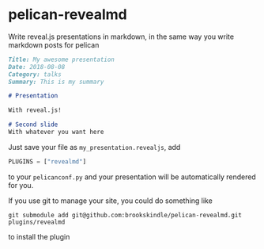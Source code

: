 # pelican-revealmd

Write reveal.js presentations in markdown, in the same way you write markdown
posts for pelican
```markdown
Title: My awesome presentation
Date: 2018-08-08
Category: talks
Summary: This is my summary

# Presentation

With reveal.js!

# Second slide
With whatever you want here
```

Just save your file as `my_presentation.revealjs`, add
```python
PLUGINS = ["revealmd"]
```
to your `pelicanconf.py` and your presentation will be automatically rendered
for you.

If you use git to manage your site, you could do something like
```
git submodule add git@github.com:brookskindle/pelican-revealmd.git plugins/revealmd
```
to install the plugin
